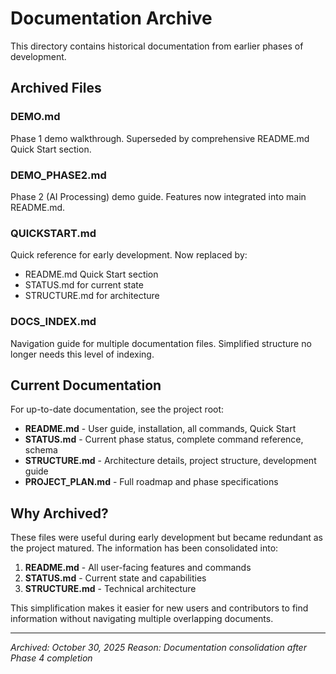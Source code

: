 # Documentation Archive

This directory contains historical documentation from earlier phases of development.

## Archived Files

### DEMO.md
Phase 1 demo walkthrough. Superseded by comprehensive README.md Quick Start section.

### DEMO_PHASE2.md
Phase 2 (AI Processing) demo guide. Features now integrated into main README.md.

### QUICKSTART.md
Quick reference for early development. Now replaced by:
- README.md Quick Start section
- STATUS.md for current state
- STRUCTURE.md for architecture

### DOCS_INDEX.md
Navigation guide for multiple documentation files. Simplified structure no longer needs this level of indexing.

## Current Documentation

For up-to-date documentation, see the project root:

- **README.md** - User guide, installation, all commands, Quick Start
- **STATUS.md** - Current phase status, complete command reference, schema
- **STRUCTURE.md** - Architecture details, project structure, development guide
- **PROJECT_PLAN.md** - Full roadmap and phase specifications

## Why Archived?

These files were useful during early development but became redundant as the project matured. The information has been consolidated into:

1. **README.md** - All user-facing features and commands
2. **STATUS.md** - Current state and capabilities
3. **STRUCTURE.md** - Technical architecture

This simplification makes it easier for new users and contributors to find information without navigating multiple overlapping documents.

---

*Archived: October 30, 2025*
*Reason: Documentation consolidation after Phase 4 completion*
